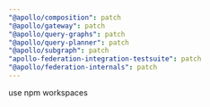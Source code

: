 ```yaml
---
"@apollo/composition": patch
"@apollo/gateway": patch
"@apollo/query-graphs": patch
"@apollo/query-planner": patch
"@apollo/subgraph": patch
"apollo-federation-integration-testsuite": patch
"@apollo/federation-internals": patch
---
```


use npm workspaces
  